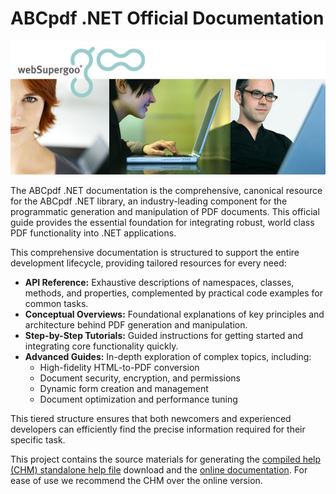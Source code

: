 <h1>ABCpdf .NET Official Documentation</h1>
<p><img src="images/banner.jpg" /></p>
<p>The ABCpdf .NET documentation is the comprehensive, canonical resource for the ABCpdf .NET library, an industry-leading component for the programmatic generation and manipulation of PDF documents. This official guide provides the essential foundation for integrating robust, world class PDF functionality into .NET applications.</p>
<p>This comprehensive documentation is structured to support the entire development lifecycle, providing tailored resources for every need:
<ul>
<li><strong>API Reference:</strong> Exhaustive descriptions of namespaces, classes, methods, and properties, complemented by practical code examples for common tasks.</li>
<li><strong>Conceptual Overviews:</strong> Foundational explanations of key principles and architecture behind PDF generation and manipulation.</li>
<li><strong>Step-by-Step Tutorials:</strong> Guided instructions for getting started and integrating core functionality quickly.</li>
<li><strong>Advanced Guides:</strong> In-depth exploration of complex topics, including:
<ul>
<li>High-fidelity HTML-to-PDF conversion</li>
<li>Document security, encryption, and permissions</li>
<li>Dynamic form creation and management</li>
<li>Document optimization and performance tuning</li>
</ul></li>
</ul>
</p>
<p>This tiered structure ensures that both newcomers and experienced developers can efficiently find the precise information required for their specific task.</p>
<p>This project contains the source materials for generating the <a href="https://www.websupergoo.com/abcpdf-download.aspx">compiled help (CHM) standalone help file</a> download and the <a href="https://www.websupergoo.com/helppdfnet/default.htm">online documentation</a>. For ease of use we recommend the CHM over the online version.</p>